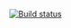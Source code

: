[![Build status](https://ci.appveyor.com/api/projects/status/7nea9i64davmgf20?svg=true)](https://ci.appveyor.com/project/EvgeniiaSanochkina/aqa-homework-task2)
